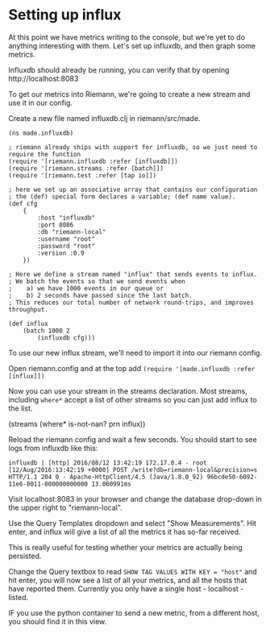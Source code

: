 # Setting up influx

At this point we have metrics writing to the console, but we're yet to do anything interesting with them. Let's set up influxdb, and then graph some metrics.

Influxdb should already be running, you can verify that by opening http://localhost:8083

To get our metrics into Riemann, we're going to create a new stream and use it in our config.

Create a new file named influxdb.clj in riemann/src/made.

```
(ns made.influxdb)

; riemann already ships with support for influxdb, so we just need to require the function
(require '[riemann.influxdb :refer [influxdb]])
(require '[riemann.streams :refer [batch]])
(require '[riemann.test :refer [tap io]])

; here we set up an associative array that contains our configuration
; the (def) special form declares a variable; (def name value).
(def cfg 
    {
        :host "influxdb"
        :port 8086
        :db "riemann-local"
        :username "root"
        :password "root"
        :version :0.9
    })

; Here we define a stream named "influx" that sends events to influx.
; We batch the events so that we send events when
;    a) we have 1000 events in our queue or
;    b) 2 seconds have passed since the last batch.
; This reduces our total number of network round-trips, and improves throughput.

(def influx
    (batch 1000 2
        (influxdb cfg)))
```

To use our new influx stream, we'll need to import it into our riemann config.

Open riemann.config and at the top add `(require '[made.influxdb :refer [influx]])`

Now you can use your stream in the streams declaration. Most streams, including `where*` accept a list of other streams so you can just add influx to the list.

(streams
    (where* is-not-nan?
        prn
        influx))


Reload the riemann config and wait a few seconds. You should start to see logs from influxdb like this: 

```
influxdb | [http] 2016/08/12 13:42:19 172.17.0.4 - root [12/Aug/2016:13:42:19 +0000] POST /write?db=riemann-local&precision=s HTTP/1.1 204 0 - Apache-HttpClient/4.5 (Java/1.8.0_92) 96bcde50-6092-11e6-8011-000000000000 13.060991ms

```

Visit localhost:8083 in your browser and change the database drop-down in the upper right to "riemann-local". 

Use the Query Templates dropdown and select "Show Measurements". Hit enter, and influx will give a list of all the metrics it has so-far received.

This is really useful for testing whether your metrics are actually being persisted.

Change the Query textbox to read `SHOW TAG VALUES WITH KEY = "host"` and hit enter, you will now see a list of all your metrics, and all the hosts that have reported them. Currently you only have a single host - localhost - listed.


IF you use the python container to send a new metric, from a different host, you should find it in this view.

